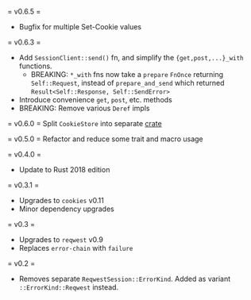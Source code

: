 = v0.6.5 =
* Bugfix for multiple Set-Cookie values

= v0.6.3 =
* Add `SessionClient::send()` fn, and simplify the `{get,post,...}_with` functions.
  * BREAKING: `*_with` fns now take a `prepare` `FnOnce` returning `Self::Request`,
    instead of `prepare_and_send` which returned `Result<Self::Response, Self::SendError>`
* Introduce convenience `get`, `post`, etc. methods
* BREAKING: Remove various `Deref` impls

= v0.6.0 =
Split `CookieStore` into separate [crate](https://crates.io/crates/cookie_store)

= v0.5.0 =
Refactor and reduce some trait and macro usage

= v0.4.0 =
* Update to Rust 2018 edition

= v0.3.1 =

* Upgrades to `cookies` v0.11
* Minor dependency upgrades

= v0.3 =

* Upgrades to `reqwest` v0.9
* Replaces `error-chain` with `failure`

= v0.2 =

* Removes separate `ReqwestSession::ErrorKind`. Added as variant `::ErrorKind::Reqwest` instead.
